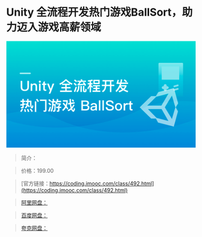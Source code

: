 # Unity 全流程开发热门游戏BallSort，助力迈入游戏高薪领域

![img](../../assets/60cc0edf09706cb005400304.png)

> 简介：

> 价格：199.00

> [官方链接：https://coding.imooc.com/class/492.html](https://coding.imooc.com/class/492.html)

> [阿里网盘：]()

> [百度网盘：]()

> [夸克网盘：]()
